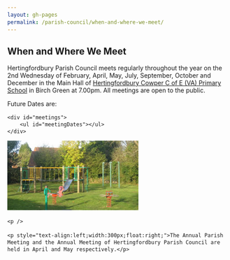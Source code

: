 ```yaml
---
layout: gh-pages
permalink: /parish-council/when-and-where-we-meet/
---
```


<h2>When and Where We Meet</h2>

<div class="panelLeft">
	<p>Hertingfordbury Parish Council meets regularly throughout the year on the 2nd Wednesday of February, April, May, July, September, October and December in the Main Hall of <a href="http://www.hertingfordbury.herts.sch.uk/">Hertingfordbury Cowper C of E (VA) Primary School</a> in Birch Green at 7.00pm. All meetings are open to the public.</p>
	<p>Future Dates are:</p>

	<div id="meetings">
		<ul id="meetingDates"></ul>
	</div>
</div>

<div class="panelRight">
	<img src="/common/image/birchGreenPlayArea.jpg" alt="Birch Green Play Area" width="300" height="159" />

	<p />

	<p style="text-align:left;width:300px;float:right;">The Annual Parish Meeting and the Annual Meeting of Hertingfordbury Parish Council are held in April and May respectively.</p>
</div>

<script>
	$(function(){
		$.ajax('{{ site.subsume }}hertingfordbury/meetings', {
			 type: 'GET'
			,success: function(meetingDates) {
				if (meetingDates.length == 0) {
					$('div#meetings').html('<ul><li>Sorry, we are unable to display the schedule of meetings at this time</li></ul>');
				} else {
					var meetingList = $('ul#meetingDates')

					$.each(meetingDates, function(i, listItem) {
						meetingList.append(
							$('<li>' + listItem + '</li>')
						);
					});
				}
			}
			,error: function(xhr, status, error) {
				var response = '<ul><li>Sorry, we are unable to display the schedule of meetings at this time</li></ul>'

				$('div#meetings').html(response);
			}
		});
	});
</script>